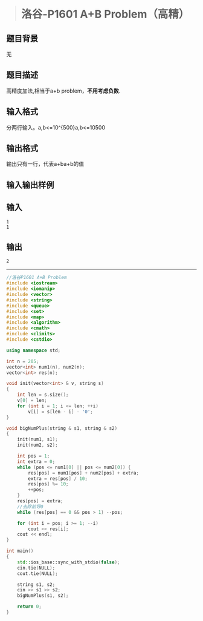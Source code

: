 > # 洛谷-P1601 A+B Problem（高精）

## 题目背景

无

## 题目描述

高精度加法,相当于a+b problem，**不用考虑负数**.

## 输入格式

分两行输入。a,b<=10^{500}a,b<=10500

## 输出格式

输出只有一行，代表a+ba+b的值

## 输入输出样例

## 输入

```
1
1
```

## 输出

```
2
```

---

```c++
//洛谷P1601 A+B Problem
#include <iostream>
#include <iomanip>
#include <vector>
#include <string>
#include <queue>
#include <set>
#include <map>
#include <algorithm>
#include <cmath>
#include <climits>
#include <cstdio>

using namespace std;

int n = 205;
vector<int> num1(n), num2(n);
vector<int> res(n);

void init(vector<int> & v, string s)
{
	int len = s.size();
	v[0] = len;
	for (int i = 1; i <= len; ++i)
		v[i] = s[len - i] - '0';
}

void bigNumPlus(string & s1, string & s2)
{
	init(num1, s1);
	init(num2, s2);

	int pos = 1;
	int extra = 0;
	while (pos <= num1[0] || pos <= num2[0]) {
		res[pos] = num1[pos] + num2[pos] + extra;
		extra = res[pos] / 10;
		res[pos] %= 10;
		++pos;
	}
	res[pos] = extra;
	//去除前导0
	while (res[pos] == 0 && pos > 1) --pos;

	for (int i = pos; i >= 1; --i)
		cout << res[i];
	cout << endl;
}

int main()
{
	std::ios_base::sync_with_stdio(false);
    cin.tie(NULL);
    cout.tie(NULL);

	string s1, s2;
	cin >> s1 >> s2;
	bigNumPlus(s1, s2);

	return 0;
}
```

